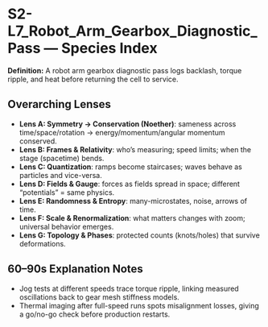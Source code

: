 # S2-L7_Robot_Arm_Gearbox_Diagnostic_Pass — Species Index
**Definition:** A robot arm gearbox diagnostic pass logs backlash, torque ripple, and heat before returning the cell to service.

## Overarching Lenses

- **Lens A: Symmetry -> Conservation (Noether)**: sameness across time/space/rotation → energy/momentum/angular momentum conserved.
- **Lens B: Frames & Relativity**: who’s measuring; speed limits; when the stage (spacetime) bends.
- **Lens C: Quantization**: ramps become staircases; waves behave as particles and vice-versa.
- **Lens D: Fields & Gauge**: forces as fields spread in space; different “potentials” = same physics.
- **Lens E: Randomness & Entropy**: many-microstates, noise, arrows of time.
- **Lens F: Scale & Renormalization**: what matters changes with zoom; universal behavior emerges.
- **Lens G: Topology & Phases**: protected counts (knots/holes) that survive deformations.

## 60–90s Explanation Notes
- Jog tests at different speeds trace torque ripple, linking measured oscillations back to gear mesh stiffness models.
- Thermal imaging after full-speed runs spots misalignment losses, giving a go/no-go check before production restarts.
